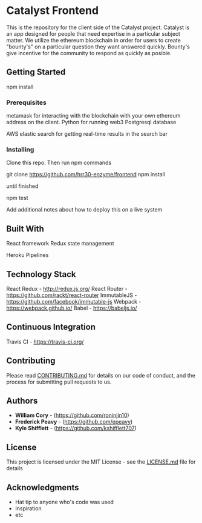 # Catalyst Frontend

This is the repository for the client side of the Catalyst project. Catalyst is an app designed for people that need expertise in a particular subject matter. 
We utilize the ethereum blockchain in order for users to create "bounty's" on a particular question they want answered quickly. Bounty's give incentive for the community
to respond as quickly as posible. 

## Getting Started

npm install

### Prerequisites

metamask for interacting with the blockchain with your own ethereum address on the client.
Python for running web3
Postgresql database

AWS elastic search for getting real-time results in the search bar

### Installing

Clone this repo. Then run npm commands

git clone https://github.com/hrr30-enzyme/frontend
npm install

until finished

npm test

Add additional notes about how to deploy this on a live system

## Built With

React framework
Redux state management 

Heroku Pipelines

## Technology Stack

React
Redux - http://redux.js.org/
React Router - https://github.com/rackt/react-router
ImmutableJS - https://github.com/facebook/immutable-js
Webpack - https://webpack.github.io/
Babel - https://babeljs.io/

## Continuous Integration

Travis CI - https://travis-ci.org/

## Contributing

Please read [CONTRIBUTING.md](https://gist.github.com/PurpleBooth/b24679402957c63ec426) for details on our code of conduct, and the process for submitting pull requests to us.

## Authors

* **William Cory**    - (https://github.com/roninjin10)
* **Frederick Peavy** - (https://github.com/epeavy)
* **Kyle Shifflett**  - (https://github.com/kshifflett707)

## License

This project is licensed under the MIT License - see the [LICENSE.md](LICENSE.md) file for details

## Acknowledgments

* Hat tip to anyone who's code was used
* Inspiration
* etc
